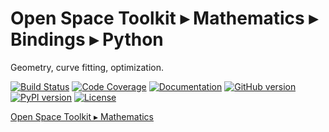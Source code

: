 # Open Space Toolkit ▸ Mathematics ▸ Bindings ▸ Python

Geometry, curve fitting, optimization.

[![Build Status](https://travis-ci.com/open-space-collective/open-space-toolkit-mathematics.svg?branch=master)](https://travis-ci.com/open-space-collective/open-space-toolkit-mathematics)
[![Code Coverage](https://codecov.io/gh/open-space-collective/open-space-toolkit-mathematics/branch/master/graph/badge.svg)](https://codecov.io/gh/open-space-collective/open-space-toolkit-mathematics)
[![Documentation](https://img.shields.io/readthedocs/pip/stable.svg)](https://open-space-collective.github.io/open-space-toolkit-mathematics)
[![GitHub version](https://badge.fury.io/gh/open-space-collective%2Fopen-space-toolkit-mathematics.svg)](https://badge.fury.io/gh/open-space-collective%2Fopen-space-toolkit-mathematics)
[![PyPI version](https://badge.fury.io/py/LibraryMathematicsPy.svg)](https://badge.fury.io/py/LibraryMathematicsPy)
[![License](https://img.shields.io/badge/License-Apache%202.0-blue.svg)](https://opensource.org/licenses/Apache-2.0)

[Open Space Toolkit ▸ Mathematics](https://github.com/open-space-collective/open-space-toolkit-mathematics)
